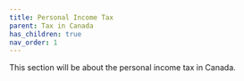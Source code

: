 ```yaml
---
title: Personal Income Tax
parent: Tax in Canada
has_children: true
nav_order: 1
---
```


This section will be about the personal income tax in Canada.